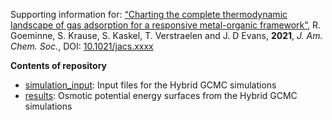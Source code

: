Supporting information for: [“Charting the complete thermodynamic landscape of gas adsorption for a responsive metal-organic framework”](https://doi.org/10.1021/jacs.xxxx), R. Goeminne, S. Krause, S. Kaskel, T. Verstraelen and J. D Evans, **2021**, _J. Am. Chem. Soc._, DOI: [10.1021/jacs.xxxx](https://doi.org/10.1021/jacs.xxxx)

**Contents of repository**

- [simulation_input](simulation_input): Input files for the Hybrid GCMC simulations
- [results](results): Osmotic potential energy surfaces from the Hybrid GCMC simulations